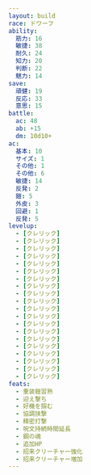 ```yaml
---
layout: build
race: ドワーフ
ability:
  筋力: 16
  敏捷: 38
  耐久: 24
  知力: 20
  判断: 22
  魅力: 14
save:
  頑健: 19
  反応: 33
  意思: 15
battle:
  ac: 48
  ab: +15
  dm: 10d10+
ac:
  基本: 10
  サイズ: 1
  その他: 1
  その他: 6
  敏捷: 14
  反発: 2
  鎧: 5
  外皮: 3
  回避: 1
  反発: 5
levelup:
  - [クレリック]
  - [クレリック]
  - [クレリック]
  - [クレリック]
  - [クレリック]
  - [クレリック]
  - [クレリック]
  - [クレリック]
  - [クレリック]
  - [クレリック]
  - [クレリック]
  - [クレリック]
  - [クレリック]
  - [クレリック]
  - [クレリック]
  - [クレリック]
  - [クレリック]
  - [クレリック]
  - [クレリック]
  - [クレリック]
feats:
  - 重装鎧習熟
  - 迎え撃ち
  - 好機を掴む
  - 協調挟撃
  - 精密打撃
  - 呪文持続時間延長
  - 鋼の魂
  - 追加HP
  - 招来クリーチャー強化
  - 招来クリーチャー増加
---
```

